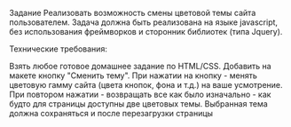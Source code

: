 Задание
Реализовать возможность смены цветовой темы сайта пользователем. Задача должна быть реализована на языке javascript, без использования фреймворков и сторонник библиотек (типа Jquery).

Технические требования:

Взять любое готовое домашнее задание по HTML/CSS.
Добавить на макете кнопку "Сменить тему".
При нажатии на кнопку - менять цветовую гамму сайта (цвета кнопок, фона и т.д.) на ваше усмотрение. При повтором нажатии - возвращать все как было изначально - как будто для страницы доступны две цветовых темы.
Выбранная тема должна сохраняться и после перезагрузки страницы